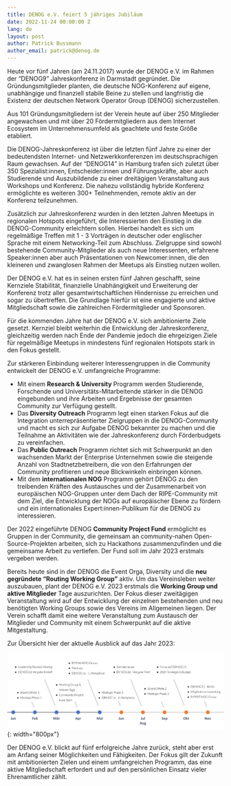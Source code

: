 ```yaml
---
title: DENOG e.V. feiert 5 jähriges Jubiläum
date: 2022-11-24 00:00:00 Z
lang: de
layout: post
author: Patrick Bussmann
author_email: patrick@denog.de
---
```


Heute vor fünf Jahren (am 24.11.2017) wurde der DENOG e.V. im Rahmen der “DENOG9” Jahreskonferenz in Darmstadt gegründet. Die Gründungsmitglieder planten, die deutsche NOG-Konferenz auf eigene, unabhängige und finanziell stabile Beine zu stellen und langfristig die Existenz der deutschen Network Operator Group (DENOG) sicherzustellen.

Aus 101 Gründungsmitgliedern ist der Verein heute auf über 250 Mitglieder angewachsen und mit über 20 Fördermitgliedern aus dem Internet Ecosystem im Unternehmensumfeld als geachtete und feste Größe etabliert.

Die DENOG-Jahreskonferenz ist über die letzten fünf Jahre zu einer der bedeutendsten Internet- und Netzwerkkonferenzen im deutschsprachigen Raum gewachsen. Auf der “DENOG14” in Hamburg trafen sich zuletzt über 350 Spezialist:innen, Entscheider:innen und Führungskräfte, aber auch Studierende und Auszubildende zu einer dreitägigen Veranstaltung aus Workshops und Konferenz. Die nahezu vollständig hybride Konferenz ermöglichte es weiteren 300+ Teilnehmenden, remote aktiv an der Konferenz teilzunehmen.

Zusätzlich zur Jahreskonferenz wurden in den letzten Jahren Meetups in regionalen Hotspots eingeführt, die Interessierten den Einstieg in die DENOG-Community erleichtern sollen. Hierbei handelt es sich um regelmäßige Treffen mit 1 - 3 Vorträgen in deutscher oder englischer Sprache mit einem Networking-Teil zum Abschluss. Zielgruppe sind sowohl bestehende Community-Mitglieder als auch neue Interessenten, erfahrene Speaker:innen aber auch Präsentationen von Newcomer:innen, die den kleineren und zwanglosen Rahmen der Meetups als Einstieg nutzen wollen.

Der DENOG e.V. hat es in seinen ersten fünf Jahren geschafft, seine Kernziele Stabilität, finanzielle Unabhängigkeit und Erweiterung der Konferenz trotz aller gesamtwirtschaftlichen Hindernisse zu erreichen und sogar zu übertreffen. Die Grundlage hierfür ist eine engagierte und aktive Mitgliedschaft sowie die zahlreichen Fördermitglieder und Sponsoren.

Für die kommenden Jahre hat der DENOG e.V. sich ambitionierte Ziele gesetzt. Kernziel bleibt weiterhin die Entwicklung der Jahreskonferenz, gleichzeitig werden nach Ende der Pandemie jedoch die ehrgeizigen Ziele für regelmäßige Meetups in mindestens fünf regionalen Hotspots stark in den Fokus gestellt.

Zur stärkeren Einbindung weiterer Interessengruppen in die Community entwickelt der DENOG e.V. umfangreiche Programme:

- Mit einem **Research & University** Programm werden Studierende, Forschende und Universitäts-Mitarbeitende stärker in die DENOG eingebunden und ihre Arbeiten und Ergebnisse der gesamten Community zur Verfügung gestellt.
- Das **Diversity Outreach** Programm legt einen starken Fokus auf die Integration unterrepräsentierter Zielgruppen in die DENOG-Community und macht es sich zur Aufgabe DENOG bekannter zu machen und die Teilnahme an Aktivitäten wie der Jahreskonferenz durch Förderbudgets zu vereinfachen.
- Das **Public Outreach** Programm richtet sich mit Schwerpunkt an den wachsenden Markt der Enterprise Unternehmen sowie die steigende Anzahl von Stadtnetzbetreibern, die von den Erfahrungen der Community profitieren und neue Blickwinkeln einbringen können.
- Mit dem **internationalen NOG** Programm  gehört DENOG zu den treibenden Kräften des Austausches und der Zusammenarbeit von europäischen NOG-Gruppen unter dem Dach der RIPE-Community mit dem Ziel, die Entwicklung der NOGs auf europäischer Ebene zu fördern und ein internationales Expert:innen-Publikum für die DENOG zu interessieren.


Der 2022 eingeführte DENOG **Community Project Fund** ermöglicht es Gruppen in der Community, die gemeinsam an community-nahen Open-Source-Projekten arbeiten, sich zu Hackathons zusammenzufinden und die gemeinsame Arbeit zu vertiefen. Der Fund soll im Jahr 2023 erstmals vergeben werden.

Bereits heute sind in der DENOG die Event Orga, Diversity und die **neu gegründete “Routing Working Group”** aktiv. Um das Vereinsleben weiter auszubauen, plant der DENOG e.V. 2023 erstmals die **Working Group und aktive Mitglieder** Tage auszurichten. Der Fokus dieser zweitägigen Veranstaltung wird auf der Entwicklung der einzelnen bestehenden und neu benötigten Working Groups sowie des Vereins im Allgemeinen liegen. Der Verein schafft damit eine weitere Veranstaltung zum Austausch der Mitglieder und Community mit einem Schwerpunkt auf die aktive Mitgestaltung.

Zur Übersicht hier der aktuelle Ausblick auf das Jahr 2023:


![DENOG Agenda 2023](/files/community_blog/20221124_denog_timeline_2023.png){: width="800px"}

Der DENOG e.V. blickt auf fünf erfolgreiche Jahre zurück, steht aber erst am Anfang seiner Möglichkeiten und Fähigkeiten. Der Fokus gilt der Zukunft mit ambitionierten Zielen und einem umfangreichen Programm, das eine aktive Mitgliedschaft erfordert und auf den persönlichen Einsatz vieler Ehrenamtlicher zählt.